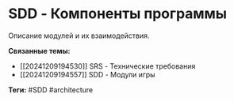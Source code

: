 # SDD - Компоненты программы
Описание модулей и их взаимодействия.

**Связанные темы:**
- [[20241209194530]] SRS - Технические требования
- [[20241209194557]] SDD - Модули игры

**Теги:** #SDD #architecture